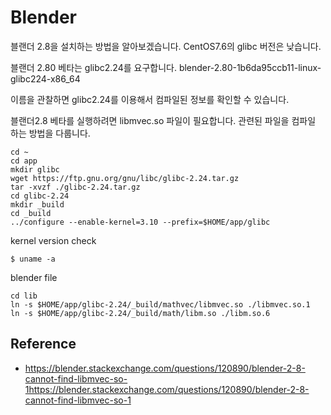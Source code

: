 # Blender
블랜더 2.8을 설치하는 방법을 알아보겠습니다.
CentOS7.6의 glibc 버전은 낮습니다.

블랜더 2.80 베타는 glibc2.24를 요구합니다.
blender-2.80-1b6da95ccb11-linux-glibc224-x86_64

이름을 관찰하면 glibc2.24를 이용해서 컴파일된 정보를 확인할 수 있습니다.

블랜더2.8 베타를 실행하려면 libmvec.so 파일이 필요합니다.
관련된 파일을 컴파일 하는 방법을 다룹니다.

```
cd ~
cd app
mkdir glibc
wget https://ftp.gnu.org/gnu/libc/glibc-2.24.tar.gz
tar -xvzf ./glibc-2.24.tar.gz
cd glibc-2.24
mkdir _build
cd _build
../configure --enable-kernel=3.10 --prefix=$HOME/app/glibc
```

kernel version check
```
$ uname -a
```

blender file
```
cd lib
ln -s $HOME/app/glibc-2.24/_build/mathvec/libmvec.so ./libmvec.so.1
ln -s $HOME/app/glibc-2.24/_build/math/libm.so ./libm.so.6
```

## Reference
- https://blender.stackexchange.com/questions/120890/blender-2-8-cannot-find-libmvec-so-1https://blender.stackexchange.com/questions/120890/blender-2-8-cannot-find-libmvec-so-1
